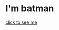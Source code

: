 # I'm batman

[click to see me](https://kartinkof.club/uploads/posts/2022-03/1648665567_1-kartinkof-club-p-betmen-smeshnie-kartinki-1.png)
